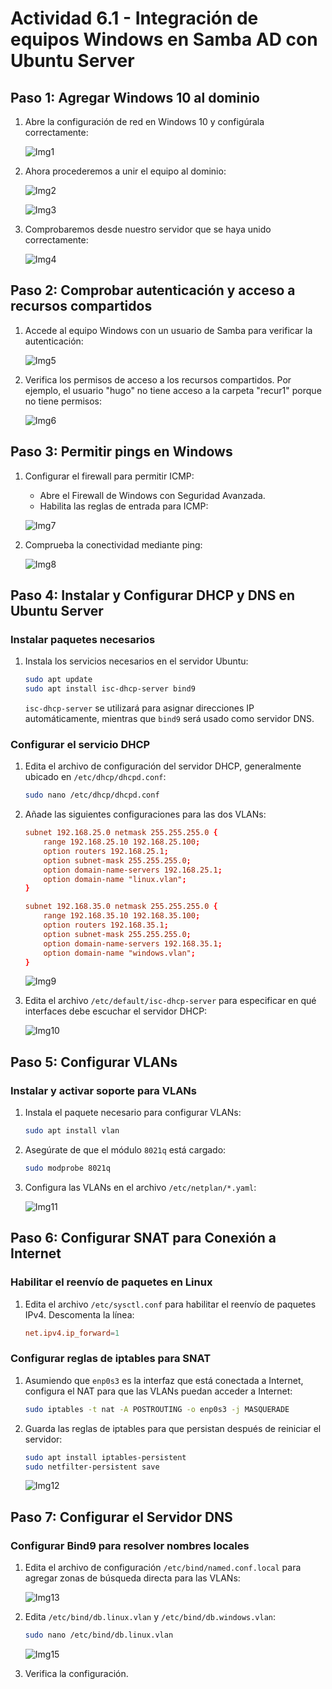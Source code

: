 
# Actividad 6.1 - Integración de equipos Windows en Samba AD con Ubuntu Server

## Paso 1: Agregar Windows 10 al dominio

1. Abre la configuración de red en Windows 10 y configúrala correctamente:
   
   ![Img1](img/1.png)

2. Ahora procederemos a unir el equipo al dominio:

   ![Img2](img/2.png)

   ![Img3](img/3.png)

3. Comprobaremos desde nuestro servidor que se haya unido correctamente:

   ![Img4](img/4.png)

## Paso 2: Comprobar autenticación y acceso a recursos compartidos

1. Accede al equipo Windows con un usuario de Samba para verificar la autenticación:

   ![Img5](img/5.png)

2. Verifica los permisos de acceso a los recursos compartidos. Por ejemplo, el usuario "hugo" no tiene acceso a la carpeta "recur1" porque no tiene permisos:

   ![Img6](img/6.png)

## Paso 3: Permitir pings en Windows

1. Configurar el firewall para permitir ICMP:
   - Abre el Firewall de Windows con Seguridad Avanzada.
   - Habilita las reglas de entrada para ICMP:

   ![Img7](img/7.png)

2. Comprueba la conectividad mediante ping:

   ![Img8](img/8.png)

## Paso 4: Instalar y Configurar DHCP y DNS en Ubuntu Server

### Instalar paquetes necesarios

1. Instala los servicios necesarios en el servidor Ubuntu:

   ```bash
   sudo apt update
   sudo apt install isc-dhcp-server bind9
   ```

   `isc-dhcp-server` se utilizará para asignar direcciones IP automáticamente, mientras que `bind9` será usado como servidor DNS.

### Configurar el servicio DHCP

1. Edita el archivo de configuración del servidor DHCP, generalmente ubicado en `/etc/dhcp/dhcpd.conf`:

   ```bash
   sudo nano /etc/dhcp/dhcpd.conf
   ```

2. Añade las siguientes configuraciones para las dos VLANs:

   ```conf
   subnet 192.168.25.0 netmask 255.255.255.0 {
       range 192.168.25.10 192.168.25.100;
       option routers 192.168.25.1;
       option subnet-mask 255.255.255.0;
       option domain-name-servers 192.168.25.1;
       option domain-name "linux.vlan";
   }

   subnet 192.168.35.0 netmask 255.255.255.0 {
       range 192.168.35.10 192.168.35.100;
       option routers 192.168.35.1;
       option subnet-mask 255.255.255.0;
       option domain-name-servers 192.168.35.1;
       option domain-name "windows.vlan";
   }
   ```

   ![Img9](img/9.png)

3. Edita el archivo `/etc/default/isc-dhcp-server` para especificar en qué interfaces debe escuchar el servidor DHCP:

   ![Img10](img/10.png)

## Paso 5: Configurar VLANs

### Instalar y activar soporte para VLANs

1. Instala el paquete necesario para configurar VLANs:

   ```bash
   sudo apt install vlan
   ```

2. Asegúrate de que el módulo `8021q` está cargado:

   ```bash
   sudo modprobe 8021q
   ```

3. Configura las VLANs en el archivo `/etc/netplan/*.yaml`:

   ![Img11](img/11.png)

## Paso 6: Configurar SNAT para Conexión a Internet

### Habilitar el reenvío de paquetes en Linux

1. Edita el archivo `/etc/sysctl.conf` para habilitar el reenvío de paquetes IPv4. Descomenta la línea:

   ```conf
   net.ipv4.ip_forward=1
   ```

### Configurar reglas de iptables para SNAT

1. Asumiendo que `enp0s3` es la interfaz que está conectada a Internet, configura el NAT para que las VLANs puedan acceder a Internet:

   ```bash
   sudo iptables -t nat -A POSTROUTING -o enp0s3 -j MASQUERADE
   ```

2. Guarda las reglas de iptables para que persistan después de reiniciar el servidor:

   ```bash
   sudo apt install iptables-persistent
   sudo netfilter-persistent save
   ```

   ![Img12](img/12.png)

## Paso 7: Configurar el Servidor DNS

### Configurar Bind9 para resolver nombres locales

1. Edita el archivo de configuración `/etc/bind/named.conf.local` para agregar zonas de búsqueda directa para las VLANs:

   ![Img13](img/13.png)

2. Edita `/etc/bind/db.linux.vlan` y `/etc/bind/db.windows.vlan`:

   ```bash
   sudo nano /etc/bind/db.linux.vlan
   ```

   ![Img15](img/15.png)

3. Verifica la configuración.
